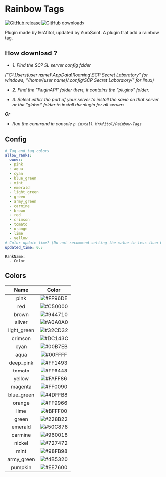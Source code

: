 # Rainbow Tags
[![GitHub release](https://flat.badgen.net/github/release/MrAfitol/Rainbow-Tags)](https://github.com/MrAfitol/Rainbow-Tags/releases/)
![GitHub downloads](https://flat.badgen.net/github/assets-dl/MrAfitol/Rainbow-Tags)


Plugin made by MrAfitol, updated by AuroSaint.
A plugin that add a rainbow tag.
## How download ?
   - *1. Find the SCP SL server config folder*
   
   *("C:\Users\(user name)\AppData\Roaming\SCP Secret Laboratory\" for windows, "/home/(user name)/.config/SCP Secret Laboratory/" for linux)*
  
   - *2. Find the "PluginAPI" folder there, it contains the "plugins" folder.*
  
   - *3. Select either the port of your server to install the same on that server or the "global" folder to install the plugin for all servers*
  
  ***Or***
  
   - *Run the command in console `p install MrAfitol/Rainbow-Tags`*
  
 ## Config
```yml
# Tag and tag colors
allow_ranks:
  owner:
  - pink
  - aqua
  - cyan
  - blue_green
  - mint
  - emerald
  - light_green
  - green
  - army_green
  - carmine
  - brown
  - red
  - crimson
  - tomato
  - orange
  - lime
  - yellow
# Color update time? (Do not recommend setting the value to less than 0.5, it may cause server lags)
updated_time: 0.5
```
```
RankName:
  - Color
```
## Colors
Name | Color
:--------:|:------:
pink | ![#FF96DE](https://placehold.co/60x25/FF96DE/FF96DE.png)
red | ![#C50000](https://placehold.co/60x25/C50000/C50000.png)
brown | ![#944710](https://placehold.co/60x25/944710/944710.png)
silver | ![#A0A0A0](https://placehold.co/60x25/A0A0A0/A0A0A0.png)
light_green | ![#32CD32](https://placehold.co/60x25/32CD32/32CD32.png)
crimson | ![#DC143C](https://placehold.co/60x25/DC143C/DC143C.png)
cyan | ![#00B7EB](https://placehold.co/60x25/00B7EB/00B7EB.png)
aqua | ![#00FFFF](https://placehold.co/60x25/00FFFF/00FFFF.png)
deep_pink | ![#FF1493](https://placehold.co/60x25/FF1493/FF1493.png)
tomato | ![#FF6448](https://placehold.co/60x25/FF6448/FF6448.png)
yellow | ![#FAFF86](https://placehold.co/60x25/FAFF86/FAFF86.png)
magenta | ![#FF0090](https://placehold.co/60x25/FF0090/FF0090.png)
blue_green	 | ![#4DFFB8](https://placehold.co/60x25/4DFFB8/4DFFB8.png)
orange | ![#FF9966](https://placehold.co/60x25/FF9966/FF9966.png)
lime | ![#BFFF00](https://placehold.co/60x25/BFFF00/BFFF00.png)
green | ![#228B22](https://placehold.co/60x25/228B22/228B22.png)
emerald | ![#50C878](https://placehold.co/60x25/50C878/50C878.png)
carmine | ![#960018](https://placehold.co/60x25/960018/960018.png)
nickel | ![#727472](https://placehold.co/60x25/727472/727472.png)
mint | ![#98FB98](https://placehold.co/60x25/98FB98/98FB98.png)
army_green | ![#4B5320](https://placehold.co/60x25/4B5320/4B5320.png)
pumpkin	 | ![#EE7600](https://placehold.co/60x25/EE7600/EE7600.png)
